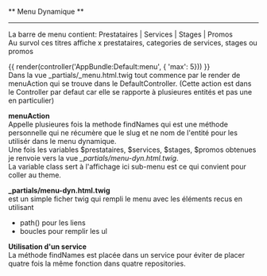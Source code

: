 ** Menu Dynamique **  
********************

La barre de menu contient: Prestataires | Services | Stages | Promos  
Au survol ces titres affiche x prestataires, categories de services, stages ou promos  
  
    
{{ render(controller('AppBundle:Default:menu',  { 'max': 5})) }}  
Dans la vue  _partials/_menu.html.twig tout commence par le render de menuAction qui se trouve dans le DefaultController.
(Cette action est dans le Controller par defaut car elle se rapporte à plusieures entités et pas une en particulier)  
  
**menuAction**  
Appelle plusieures fois la methode findNames qui est une méthode personnelle qui ne récumère que le slug et ne nom de l'entité pour les utilisér dans le menu dynamique.  
Une fois les variables $prestataires, $services, $stages, $promos obtenues je renvoie vers la vue *_partials/menu-dyn.html.twig*.  
La variable class sert à l'affichage ici sub-menu est ce qui convient pour coller au theme.

**_partials/menu-dyn.html.twig**   
est un simple ficher twig qui  rempli le menu avec les éléments recus en utilisant
- path() pour les liens 
- boucles pour remplir les ul

**Utilisation d'un service**  
La méthode findNames est placée dans un service pour éviter de placer quatre fois la même fonction dans quatre repositories.  






  

  
